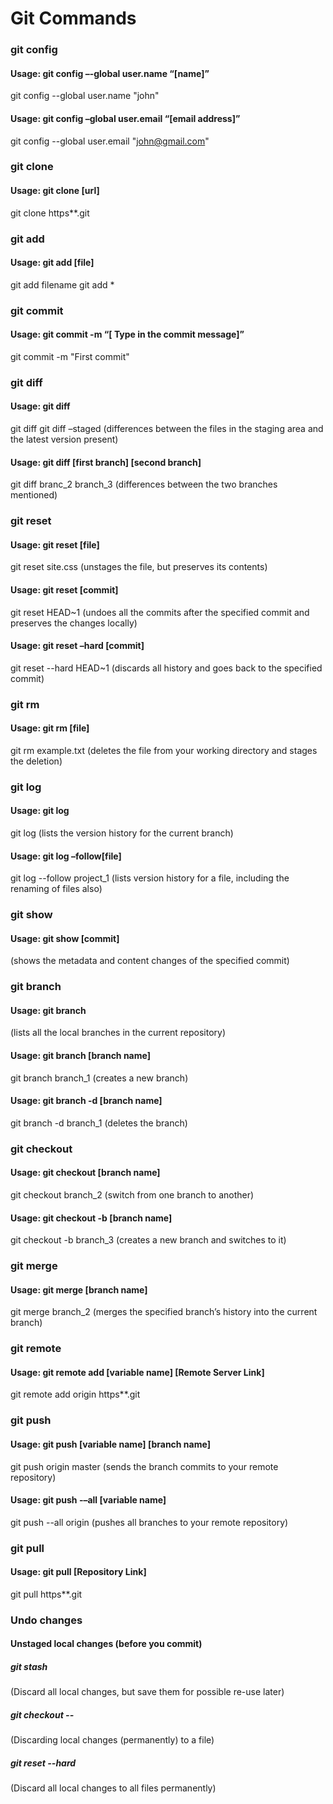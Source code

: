 # Git Commands
### git config
#### Usage: git config –-global user.name “[name]”  
git config --global user.name "john"
#### Usage: git config –global user.email “[email address]”  
git config --global user.email "john@gmail.com"

### git clone
#### Usage: git clone [url]  
git clone https**.git

### git add
#### Usage: git add [file]  
git add filename
git add *  

### git commit
#### Usage: git commit -m “[ Type in the commit message]”  
git commit -m "First commit"

### git diff
#### Usage: git diff  
git diff
git diff –staged (differences between the files in the staging area and the latest version present)
#### Usage: git diff [first branch] [second branch]  
git diff branc_2 branch_3 (differences between the two branches mentioned)

### git reset 
#### Usage: git reset [file]  
git reset site.css (unstages the file, but preserves its contents)
#### Usage: git reset [commit]
git reset HEAD~1 (undoes all the commits after the specified commit and preserves the changes locally)
#### Usage: git reset –hard [commit]  
git reset --hard HEAD~1 (discards all history and goes back to the specified commit)

### git rm
#### Usage: git rm [file]
git rm example.txt (deletes the file from your working directory and stages the deletion)

### git log
#### Usage: git log  
git log (lists the version history for the current branch)
#### Usage: git log –follow[file]  
git log --follow project_1 (lists version history for a file, including the renaming of files also)

### git show
#### Usage: git show [commit]  
(shows the metadata and content changes of the specified commit)

### git branch
#### Usage: git branch  
(lists all the local branches in the current repository)
#### Usage: git branch [branch name]
git branch branch_1 (creates a new branch)
#### Usage: git branch -d [branch name]  
git branch -d branch_1 (deletes the branch)

### git checkout
#### Usage: git checkout [branch name]  
git checkout branch_2 (switch from one branch to another)
#### Usage: git checkout -b [branch name]  
git checkout -b branch_3 (creates a new branch and switches to it)

### git merge
#### Usage: git merge [branch name]  
git merge branch_2 (merges the specified branch’s history into the current branch)

### git remote
#### Usage: git remote add [variable name] [Remote Server Link]  
git remote add origin https**.git

### git push
#### Usage: git push [variable name] [branch name]
git push origin master (sends the branch commits to your remote repository)
#### Usage: git push -–all [variable name]
git push --all origin (pushes all branches to your remote repository)

### git pull
#### Usage: git pull [Repository Link]  
git pull https**.git

### Undo changes
#### Unstaged local changes (before you commit)
##### git stash 
(Discard all local changes, but save them for possible re-use later)
##### git checkout -- <file> 
(Discarding local changes (permanently) to a file)
##### git reset --hard
(Discard all local changes to all files permanently)
